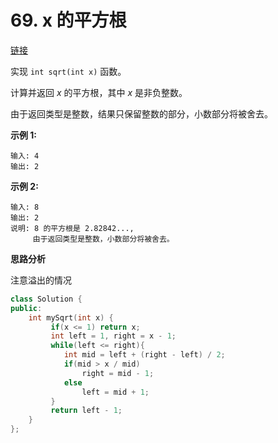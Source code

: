 # 69. x 的平方根

[链接](https://leetcode-cn.com/problems/sqrtx/description/)

实现 `int sqrt(int x)` 函数。

计算并返回 *x* 的平方根，其中 *x* 是非负整数。

由于返回类型是整数，结果只保留整数的部分，小数部分将被舍去。

**示例 1:**

```
输入: 4
输出: 2
```

**示例 2:**

```
输入: 8
输出: 2
说明: 8 的平方根是 2.82842..., 
     由于返回类型是整数，小数部分将被舍去。
```

**思路分析**

注意溢出的情况

```c++
class Solution {
public:
    int mySqrt(int x) {
         if(x <= 1) return x;
         int left = 1, right = x - 1;
         while(left <= right){
            int mid = left + (right - left) / 2;
            if(mid > x / mid)
                right = mid - 1;
            else
                left = mid + 1;
         }
         return left - 1;
    }
};
```

